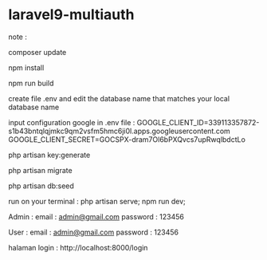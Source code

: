 # laravel9-multiauth
note :

composer update

npm install

npm run build

create file .env and edit the database name that matches your local database name

input configuration google in .env file :
GOOGLE_CLIENT_ID=339113357872-s1b43bntqlqjmkc9qm2vsfm5hmc6ji0l.apps.googleusercontent.com
GOOGLE_CLIENT_SECRET=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

php artisan key:generate

php artisan migrate

php artisan db:seed

run on your terminal : 
php artisan serve; npm run dev;

Admin : 
email : admin@gmail.com 
password : 123456

User : 
email : admin@gmail.com 
password : 123456

halaman login : http://localhost:8000/login
